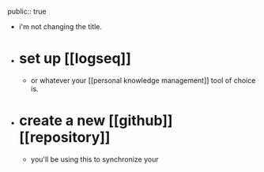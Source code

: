 public:: true

- i'm not changing the title.
- # set up [[logseq]]
	- or whatever your [[personal knowledge management]] tool of choice is.
- # create a new [[github]] [[repository]]
	- you'll be using this to synchronize your